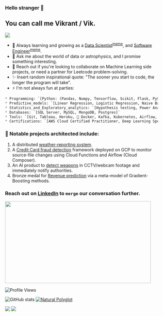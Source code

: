 ### Hello stranger 👋

<h2>You can call me Vikrant / Vik.</h2>


<img src="https://miro.medium.com/max/645/1*VQfBYdqHe5Icb7Tj3iHpww.jpeg">

- 🌱 Always learning and growing as a [Data Scientist](https://github.com/vikrantdeshpande09876/Credit_Card_Fraud_Detection)<sup><a href="https://i.pinimg.com/originals/31/9c/01/319c01608b5b7d0d9b6b875f39ae6938.jpg">meme</a></sup>, and [Software Engineer](https://github.com/airavata-courses/scapsulators)<sup><a href="https://i.chzbgr.com/full/9340630784/h357E9FA4/text-when-you-write-10-lines-of-code-without-searching-on-google-itaint-much-but-its-honest-work">meme</a></sup>.
- 💬 Ask me about the world of data or astrophysics, and I promise something interesting.
- 👯 Reach out if you're looking to collaborate on Machine Learning side projects, or need a partner for Leetcode problem-solving.
- ✨ Insert random inspirational quote: "The sooner you start to code, the longer the program will take".
- ⚡ I'm not always fun at parties:

```python
* Programming: `[Python: (Pandas, Numpy, Tensorflow, Scikit, Flask, PySpark, Airflow, BeautifulSoup, etc.), R (ggplot, Tidyverse, etc.), SQL, Java (SpringBoot), Linux Bash Scripting, Javascript]`
* Predictive_models: `[Linear Regression, Logistic Regression, Naive Bayes, SVM, Decision Trees, Random Forest, Gaussian Mixture Models, K-Means, Gradient Boosted models, Convolutional Neural Networks, LSTM, Transformers]`
* Statistics_and_Exploratory_analytics: `[Hypothesis testing, Power Analyses, Mixed-effect modeling & regression analyses, A/B Testing, ANOVA]`
* Databases: `[SQL Server, MySQL, MongoDB, Postgres]`
* Tools: `[Git, Tableau, Heroku, 🐳 Docker, Kafka, Kubernetes, Airflow, Informatica workflows, Jira, Bitbucket, Postman]`
* Certifications: `[AWS Cloud Certified Practitioner, Deep Learning Specialization]`
```

### 🔭 Notable projects architected include:

1. A distributed [weather-reporting system](https://github.com/airavata-courses/scapsulators).
2. A [Credit Card fraud detection](https://github.com/vikrantdeshpande09876/Credit_Card_Fraud_Detection) framework deployed on GCP to monitor source-file changes using Cloud Functions and Airflow (Cloud Composer).
3. An AI product to [detect weapons](https://github.com/vikrantdeshpande09876/Weapons-Detector-WUPHF) in CCTV/webcam footage and immediately notify authorities.
4. Bronze medal for [Revenue prediction](https://www.kaggle.com/vikrantdeshpande098/gstore-cust-revenue-prediction) via a meta-model of Gradient-Boosting methods.


### Reach out on [LinkedIn](https://www.linkedin.com/in/vikrant-deshpande/) to `merge` our conversation further.

<img src="https://c.tenor.com/q9mxm8_8lG4AAAAd/git-merge-git.gif" width="480" height="269"></img>

![Profile Views](https://komarev.com/ghpvc/?username=vikrantdeshpande09876)

![GitHub stats](https://github-readme-stats.vercel.app/api?username=vikrantdeshpande09876&show_icons=true&theme=dark) [![Natural Polyglot](https://github-readme-stats.vercel.app/api/top-langs/?username=vikrantdeshpande09876&layout=compact&theme=dark)](https://github.com/anuraghazra/github-readme-stats)

[<img src="https://img.shields.io/badge/LinkedIn-0077B5?style=for-the-badge&logo=linkedin&logoColor=white" />](https://www.linkedin.com/in/vikrant-deshpande/) [<img src="https://img.shields.io/badge/GitHub-100000?style=for-the-badge&logo=github&logoColor=white" />](https://github.com/vikrantdeshpande09876/)
